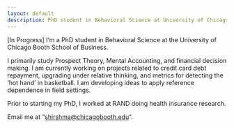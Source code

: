 ```yaml
---
layout: default
description: PhD student in Behavioral Science at University of Chicago's Booth School of Business
---
```

[In Progress]
I’m a PhD student in Behavioral Science at the University of Chicago Booth School of Business.

I primarily study Prospect Theory, Mental Accounting, and financial decision making. I am currently working on projects related to credit card debt repayment, upgrading under relative thinking, and metrics for detecting the ‘hot hand’ in basketball. I am developing ideas to apply reference dependence in field settings. 

Prior to starting my PhD, I worked at RAND doing health insurance research. 


Email me at “[shirshma@chicagobooth.edu](mailto:shirshma@chicagobooth.edu)“.
